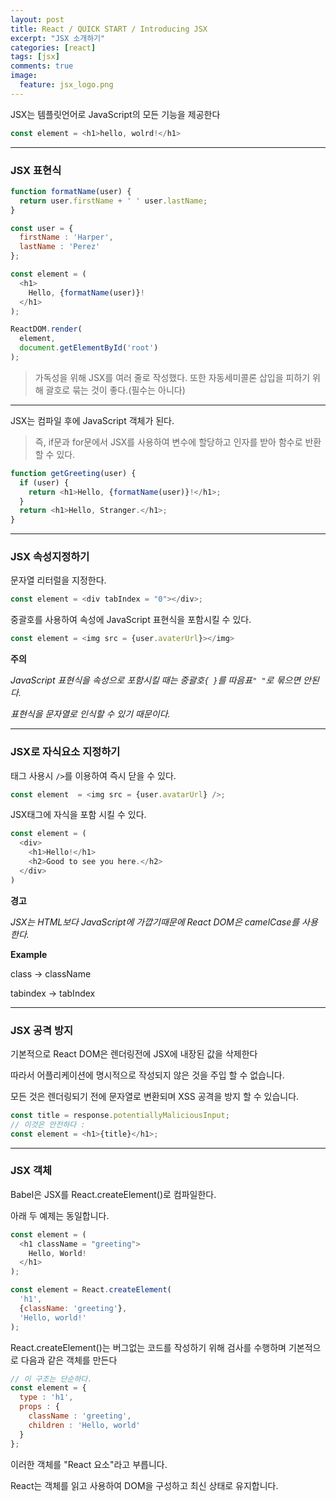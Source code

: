 ```yaml
---
layout: post
title: React / QUICK START / Introducing JSX
excerpt: "JSX 소개하기"
categories: [react]
tags: [jsx]
comments: true
image:
  feature: jsx_logo.png
---
```

JSX는 템플릿언어로 JavaScript의 모든 기능을 제공한다
```javascript
const element = <h1>hello, wolrd!</h1>
```
---
### JSX 표현식
```javascript
function formatName(user) {
  return user.firstName + ' ' user.lastName;
}

const user = {
  firstName : 'Harper',
  lastName : 'Perez'
};

const element = (
  <h1>
    Hello, {formatName(user)}!
  </h1>
);

ReactDOM.render(
  element,
  document.getElementById('root')
);
```
>가독성을 위해 JSX를 여러 줄로 작성했다.
>또한 자동세미콜론 삽입을 피하기 위해 괄호로 묶는 것이 좋다.(필수는 아니다)


---
JSX는 컴파일 후에 JavaScript 객체가 된다.
> 즉, if문과 for문에서 JSX를 사용하여 변수에 할당하고 인자를 받아 함수로 반환 할 수 있다.


```javascript
function getGreeting(user) {
  if (user) {
    return <h1>Hello, {formatName(user)}!</h1>;
  }
  return <h1>Hello, Stranger.</h1>;
}
```
---
### JSX 속성지정하기
문자열 리터럴을 지정한다.
```javascript
const element = <div tabIndex = "0"></div>;
```
중괄호를 사용하여 속성에 JavaScript 표현식을 포함시킬 수 있다.
```javascript
const element = <img src = {user.avaterUrl}></img>
```
**주의**

*JavaScript 표현식을 속성으로 포함시킬 때는 중괄호`{ }`를 따음표`" "`로 묶으면 안된다.*

*표현식을 문자열로 인식할 수 있기 때문이다.*

---
### JSX로 자식요소 지정하기
태그 사용시 `/>`를 이용하여 즉시 닫을 수 있다.
```javascript
const element  = <img src = {user.avatarUrl} />;
```
JSX태그에 자식을 포함 시킬 수 있다.
```javascript
const element = (
  <div>
    <h1>Hello!</h1>
    <h2>Good to see you here.</h2>
  </div>
)
```
**경고**

*JSX는 HTML보다 JavaScript에 가깝기때문에 React DOM은 camelCase를 사용한다.*

**Example**

class -> className

tabindex -> tabIndex

---
### JSX 공격 방지

기본적으로 React DOM은 렌더링전에 JSX에 내장된 값을 삭제한다

따라서 어플리케이션에 명시적으로 작성되지 않은 것을 주입 할 수 없습니다.

모든 것은 렌더링되기 전에 문자열로 변환되며 XSS 공격을 방지 할 수 있습니다.

```javascript
const title = response.potentiallyMaliciousInput;
// 이것은 안전하다 :
const element = <h1>{title}</h1>;
```
---

### JSX 객체

Babel은 JSX를 React.createElement()로 컴파일한다.

아래 두 예제는 동일합니다.

```javascript
const element = (
  <h1 className = "greeting">
    Hello, World!
  </h1>
);
```
```javascript
const element = React.createElement(
  'h1',
  {className: 'greeting'},
  'Hello, world!'
);
```
React.createElement()는 버그없는 코드를 작성하기 위해 검사를 수행하며 기본적으로 다음과 같은 객체를 만든다

```javascript
// 이 구조는 단순하다.
const element = {
  type : 'h1',
  props : {
    className : 'greeting',
    children : 'Hello, world'
  }
};
```
이러한 객체를 "React 요소"라고 부릅니다.

React는 객체를 읽고 사용하여 DOM을 구성하고 최신 상태로 유지합니다.
